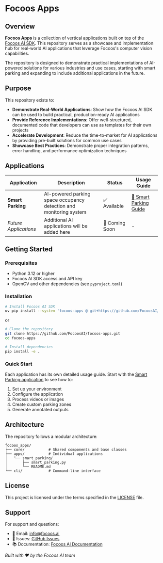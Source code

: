# Focoos Apps

## Overview

**Focoos Apps** is a collection of vertical applications built on top of the [Focoos AI SDK](https://github.com/FocoosAI/focoos). This repository serves as a showcase and implementation hub for real-world AI applications that leverage Focoos's computer vision capabilities.

The repository is designed to demonstrate practical implementations of AI-powered solutions for various industries and use cases, starting with smart parking and expanding to include additional applications in the future.

## Purpose

This repository exists to:

- **Demonstrate Real-World Applications**: Show how the Focoos AI SDK can be used to build practical, production-ready AI applications
- **Provide Reference Implementations**: Offer well-structured, documented code that developers can use as templates for their own projects
- **Accelerate Development**: Reduce the time-to-market for AI applications by providing pre-built solutions for common use cases
- **Showcase Best Practices**: Demonstrate proper integration patterns, error handling, and performance optimization techniques

## Applications

| Application | Description | Status | Usage Guide |
|-------------|-------------|--------|-------------|
| **Smart Parking** | AI-powered parking space occupancy detection and monitoring system | ✅ Available | [📖 Smart Parking Guide](focoos_apps/apps/smart_parking/README.md) |
| *Future Applications* | Additional AI applications will be added here | 🚧 Coming Soon | - |

## Getting Started

### Prerequisites

- Python 3.12 or higher
- Focoos AI SDK access and API key
- OpenCV and other dependencies (see `pyproject.toml`)

### Installation

```bash
# Install Focoos AI SDK
uv pip install --system 'focoos-apps @ git+https://github.com/FocoosAI/focoos-apps.git'
```

or

```bash
# Clone the repository
git clone https://github.com/FocoosAI/focoos-apps.git
cd focoos-apps

# Install dependencies
pip install -e .
```

### Quick Start

Each application has its own detailed usage guide. Start with the [Smart Parking application](focoos_apps/apps/smart_parking/README.md) to see how to:

1. Set up your environment
2. Configure the application
3. Process videos or images
4. Create custom parking zones
5. Generate annotated outputs

## Architecture

The repository follows a modular architecture:

```
focoos_apps/
├── core/           # Shared components and base classes
├── apps/           # Individual applications
│   └── smart_parking/
│       ├── smart_parking.py
│       └── README.md
└── cli/            # Command-line interface
```

## License

This project is licensed under the terms specified in the [LICENSE](LICENSE) file.

## Support

For support and questions:

- 📧 Email: info@focoos.ai
- 🐛 Issues: [GitHub Issues](https://github.com/FocoosAI/focoos-apps/issues)
- 📚 Documentation: [Focoos AI Documentation](https://focoosai.github.io/focoos/)

*Built with ❤️ by the Focoos AI team*
